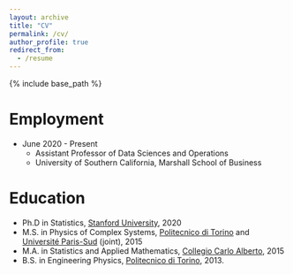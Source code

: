```yaml
---
layout: archive
title: "CV"
permalink: /cv/
author_profile: true
redirect_from:
  - /resume
---
```


{% include base_path %}

Employment
======
* June 2020 - Present
  * Assistant Professor of Data Sciences and Operations
  * University of Southern California, Marshall School of Business

Education
======
* Ph.D in Statistics, [Stanford University](https://statistics.stanford.edu/), 2020
* M.S. in Physics of Complex Systems, [Politecnico di Torino](https://www.polito.it/index.php?lang=en) and [Université Paris-Sud](https://www.universite-paris-saclay.fr/en) (joint), 2015
* M.A. in Statistics and Applied Mathematics, [Collegio Carlo Alberto](https://www.carloalberto.org/), 2015
* B.S. in Engineering Physics, [Politecnico di Torino](https://www.polito.it/index.php?lang=en), 2013.

